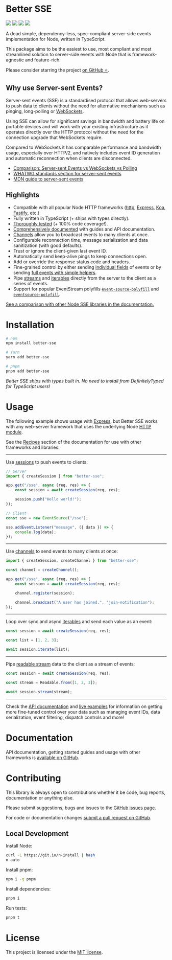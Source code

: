 # Better SSE

<p>
	<img src="https://img.shields.io/npm/v/better-sse?color=blue&style=flat-square" />
	<img src="https://img.shields.io/npm/l/better-sse?color=green&style=flat-square" />
	<img src="https://img.shields.io/npm/dt/better-sse?color=grey&style=flat-square" />
	<a href="https://github.com/MatthewWid/better-sse"><img src="https://img.shields.io/github/stars/MatthewWid/better-sse?style=social" /></a>
</p>

A dead simple, dependency-less, spec-compliant server-side events implementation for Node, written in TypeScript.

This package aims to be the easiest to use, most compliant and most streamlined solution to server-side events with Node that is framework-agnostic and feature-rich.

Please consider starring the project [on GitHub ⭐](https://github.com/MatthewWid/better-sse).

## Why use Server-sent Events?

Server-sent events (SSE) is a standardised protocol that allows web-servers to push data to clients without the need for alternative mechanisms such as pinging, long-polling or [WebSockets](https://developer.mozilla.org/en-US/docs/Web/API/WebSockets_API).

Using SSE can allow for significant savings in bandwidth and battery life on portable devices and will work with your existing infrastructure as it operates directly over the HTTP protocol without the need for the connection upgrade that WebSockets require.

Compared to WebSockets it has comparable performance and bandwidth usage, especially over HTTP/2, and natively includes event ID generation and automatic reconnection when clients are disconnected.

* [Comparison: Server-sent Events vs WebSockets vs Polling](https://medium.com/dailyjs/a-comparison-between-websockets-server-sent-events-and-polling-7a27c98cb1e3)
* [WHATWG standards section for server-sent events](https://html.spec.whatwg.org/multipage/server-sent-events.html)
* [MDN guide to server-sent events](https://developer.mozilla.org/en-US/docs/Web/API/Server-sent_events)

## Highlights

* Compatible with all popular Node HTTP frameworks ([http](https://nodejs.org/api/http.html), [Express](https://nodejs.org/api/http.html), [Koa](https://www.npmjs.com/package/koa), [Fastify](https://www.npmjs.com/package/fastify), etc.)
* Fully written in TypeScript (+ ships with types directly).
* [Thoroughly tested](./src/Session.test.ts) (+ 100% code coverage!).
* [Comprehensively documented](./docs) with guides and API documentation.
* [Channels](./docs/channels.md) allow you to broadcast events to many clients at once.
* Configurable reconnection time, message serialization and data sanitization (with good defaults).
* Trust or ignore the client-given last event ID.
* Automatically send keep-alive pings to keep connections open.
* Add or override the response status code and headers.
* Fine-grained control by either sending [individual fields](./docs/api.md#eventbuffer) of events or by sending [full events with simple helpers](./docs/api.md#sessionpush-data-unknown-eventname-string-eventid-string--this).
* Pipe [streams](https://nodejs.org/api/stream.html#stream_readable_streams) and [iterables](https://developer.mozilla.org/en-US/docs/Web/JavaScript/Guide/Iterators_and_Generators) directly from the server to the client as a series of events.
* Support for popular EventStream polyfills [`event-source-polyfill`](https://www.npmjs.com/package/event-source-polyfill) and [`eventsource-polyfill`](https://www.npmjs.com/package/eventsource-polyfill).

[See a comparison with other Node SSE libraries in the documentation.](./docs/comparison.md)

# Installation

```bash
# npm
npm install better-sse

# Yarn
yarn add better-sse

# pnpm
pnpm add better-sse
```

_Better SSE ships with types built in. No need to install from DefinitelyTyped for TypeScript users!_

# Usage

The following example shows usage with [Express](http://expressjs.com/), but Better SSE works with any web-server framework that uses the underlying Node [HTTP module](https://nodejs.org/api/http.html).

See the [Recipes](./docs/recipes.md) section of the documentation for use with other frameworks and libraries.

---

Use [sessions](./docs/api.md#session) to push events to clients:

```typescript
// Server
import { createSession } from "better-sse";

app.get("/sse", async (req, res) => {
	const session = await createSession(req, res);

	session.push("Hello world!");
});
```

```typescript
// Client
const sse = new EventSource("/sse");

sse.addEventListener("message", ({ data }) => {
	console.log(data);
});
```

---

Use [channels](./docs/channels.md) to send events to many clients at once:

```typescript
import { createSession, createChannel } from "better-sse";

const channel = createChannel();

app.get("/sse", async (req, res) => {
	const session = await createSession(req, res);

	channel.register(session);

	channel.broadcast("A user has joined.", "join-notification");
});
```

---

Loop over sync and async [iterables](./docs/api.md#sessioniterate-iterable-iterable--asynciterable-options-object--promisevoid) and send each value as an event:

```typescript
const session = await createSession(req, res);

const list = [1, 2, 3];

await session.iterate(list);
```

---

Pipe [readable stream](#sessionstream-stream-readable-options-object--promiseboolean) data to the client as a stream of events:

```typescript
const session = await createSession(req, res);

const stream = Readable.from([1, 2, 3]);

await session.stream(stream);
```

---

Check the [API documentation](./docs/api.md) and [live examples](./examples) for information on getting more fine-tuned control over your data such as managing event IDs, data serialization, event filtering, dispatch controls and more!

# Documentation

API documentation, getting started guides and usage with other frameworks is [available on GitHub](./docs).

# Contributing

This library is always open to contributions whether it be code, bug reports, documentation or anything else.

Please submit suggestions, bugs and issues to the [GitHub issues page](https://github.com/MatthewWid/better-sse/issues).

For code or documentation changes [submit a pull request on GitHub](https://github.com/MatthewWid/better-sse/pulls).

## Local Development

Install Node:

```bash
curl -L https://git.io/n-install | bash
n auto
```

Install pnpm:

```bash
npm i -g pnpm
```

Install dependencies:

```bash
pnpm i
```

Run tests:

```bash
pnpm t
```

# License

This project is licensed under the [MIT license](https://opensource.org/license/mit/).
